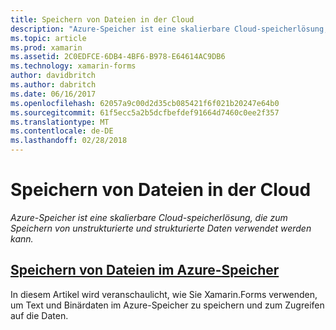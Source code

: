 ```yaml
---
title: Speichern von Dateien in der Cloud
description: "Azure-Speicher ist eine skalierbare Cloud-speicherlösung, die zum Speichern von unstrukturierte und strukturierte Daten verwendet werden kann."
ms.topic: article
ms.prod: xamarin
ms.assetid: 2C0EDFCE-6DB4-4BF6-B978-E64614AC9DB6
ms.technology: xamarin-forms
author: davidbritch
ms.author: dabritch
ms.date: 06/16/2017
ms.openlocfilehash: 62057a9c00d2d35cb085421f6f021b20247e64b0
ms.sourcegitcommit: 61f5ecc5a2b5dcfbefdef91664d7460c0ee2f357
ms.translationtype: MT
ms.contentlocale: de-DE
ms.lasthandoff: 02/28/2018
---
```

# <a name="storing-files-in-the-cloud"></a>Speichern von Dateien in der Cloud

_Azure-Speicher ist eine skalierbare Cloud-speicherlösung, die zum Speichern von unstrukturierte und strukturierte Daten verwendet werden kann._

## <a name="storing-files-in-azure-storageazure-storagemd"></a>[Speichern von Dateien im Azure-Speicher](azure-storage.md)

In diesem Artikel wird veranschaulicht, wie Sie Xamarin.Forms verwenden, um Text und Binärdaten im Azure-Speicher zu speichern und zum Zugreifen auf die Daten.

